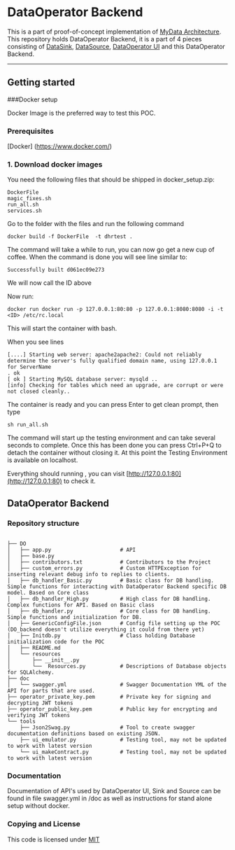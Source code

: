 # DataOperator Backend

This is a part of proof-of-concept implementation of [MyData Architecture](https://github.com/HIIT/mydata-stack). 
This repository holds DataOperator Backend, it is a part of 4 pieces consisting of [DataSink](https://github.com/dhrproject/mydatasink), [DataSource](https://github.com/dhrproject/mydatasource), [DataOperator UI](https://github.com/dhrproject/mydataoperatorui) and this DataOperator Backend.

---

## Getting started

###Docker setup

Docker Image is the preferred way to test this POC.

### Prerequisites

 [Docker] (https://www.docker.com/)
 
### 1. Download docker images
You need the following files that should be shipped in docker_setup.zip:

```
DockerFile
magic_fixes.sh
run_all.sh
services.sh
```

Go to the folder with the files and run the following command

```
docker build -f DockerFile  -t dhrtest .
```

The command will take a while to run, you can now go get a new cup of coffee.
When the command is done you will see line similar to:

```
Successfully built d061ec09e273
```

We will now call the ID above <ID>

Now run:

```
docker run docker run -p 127.0.0.1:80:80 -p 127.0.0.1:8080:8080 -i -t <ID> /etc/rc.local
```

This will start the container with bash.

When you see lines

```
[....] Starting web server: apache2apache2: Could not reliably determine the server's fully qualified domain name, using 127.0.0.1 for ServerName
. ok
[ ok ] Starting MySQL database server: mysqld ..
[info] Checking for tables which need an upgrade, are corrupt or were
not closed cleanly..
```

The container is ready and you can press Enter to get clean prompt, then type

```
sh run_all.sh
```

The command will start up the testing environment and can take several seconds to complete.
Once this has been done you can press Ctrl+P+Q to detach the container without closing it.
At this point the Testing Environment is available on localhost.

Everything should running , you can visit
[http://127.0.0.1:80](http://127.0.0.1:80) to check it.


## DataOperator Backend

### Repository structure

```

├── DO
│   ├── app.py                      # API
│   ├── base.py
│   ├── contributors.txt            # Contributors to the Project
│   ├── custom_errors.py            # Custom HTTPException for inserting relevant debug info to replies to clients.
│   ├── db_handler_Basic.py         # Basic class for DB handling. Simple functions for interacting with DataOperator Backend specific DB model. Based on Core class
│   ├── db_handler_High.py          # High class for DB handling. Complex functions for API. Based on Basic class
│   ├── db_handler.py               # Core class for DB handling. Simple functions and initialization for DB.
│   ├── GenericConfigFile.json      # Config file setting up the POC (DO_backend doesn't utilize everything it could from there yet)
│   ├── Initdb.py                   # Class holding Database initialization code for the POC
│   ├── README.md
│   └── resources
│       ├── __init__.py
│       └──  Resources.py           # Descriptions of Database objects for SQLAlchemy.
├── doc
│   └── swagger.yml                 # Swagger Documentation YML of the API for parts that are used.
├── operator_private_key.pem        # Private key for signing and decrypting JWT tokens
├── operator_public_key.pem         # Public key for encrypting and verifying JWT tokens
└── tools
    ├── Json2Swag.py                # Tool to create swagger documentation definitions based on existing JSON.
    ├── ui_emulator.py              # Testing tool, may not be updated to work with latest version
    └── ui_makeContract.py          # Testing tool, may not be updated to work with latest version

```


### Documentation

Documentation of API's used by DataOperator UI, Sink and Source can be found in file swagger.yml in /doc as well as instructions for stand alone setup without docker.

### Copying and License

This code is licensed under [MIT](https://github.com/dhrproject/mydataoperator/blob/master/LICENSE.md)
